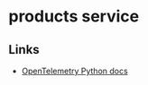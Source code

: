 # products service

## Links

* [OpenTelemetry Python docs](https://opentelemetry.io/docs/zero-code/python/logs-example/)
